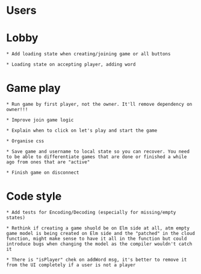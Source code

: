# Users

# Lobby

    * Add loading state when creating/joining game or all buttons

    * Loading state on accepting player, adding word

# Game play

    * Run game by first player, not the owner. It'll remove dependency on owner!!!

    * Improve join game logic

    * Explain when to click on let's play and start the game

    * Organise css

    * Save game and username to local state so you can recover. You need to be able to differentiate games that are done or finished a while ago from ones that are "active"

    * Finish game on disconnect

# Code style

    * Add tests for Encoding/Decoding (especially for missing/empty states)

    * Rethink if creating a game shuold be on Elm side at all, atm empty game model is being created on Elm side and the "patched" in the cloud function, might make sense to have it all in the function but could introduce bugs when changing the model as the compiler wouldn't catch it

    * There is "isPlayer" chek on addWord msg, it's better to remove it from the UI completely if a user is not a player
